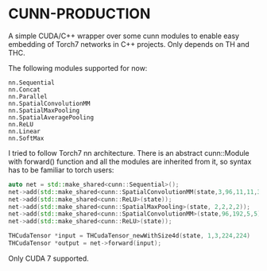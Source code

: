 CUNN-PRODUCTION
=====

A simple CUDA/C++ wrapper over some cunn modules to enable easy embedding of Torch7 networks in C++ projects. Only depends on TH and THC.

The following modules supported for now:
```
nn.Sequential
nn.Concat
nn.Parallel
nn.SpatialConvolutionMM
nn.SpatialMaxPooling
nn.SpatialAveragePooling
nn.ReLU
nn.Linear
nn.SoftMax
```

I tried to follow Torch7 nn architecture. There is an abstract cunn::Module with forward() function and all the modules are inherited from it, so syntax has to be familiar to torch users:

```c++
auto net = std::make_shared<cunn::Sequential>();
net->add(std::make_shared<cunn::SpatialConvolutionMM(state,3,96,11,11,3,3)>);
net->add(std::make_shared<cunn::ReLU>(state));
net->add(std::make_shared<cunn::SpatialMaxPooling>(state, 2,2,2,2));
net->add(std::make_shared<cunn::SpatialConvolutionMM>(state,96,192,5,5));
net->add(std::make_shared<cunn::ReLU>(state));

THCudaTensor *input = THCudaTensor_newWithSize4d(state, 1,3,224,224)
THCudaTensor *output = net->forward(input);
```

Only CUDA 7 supported.
